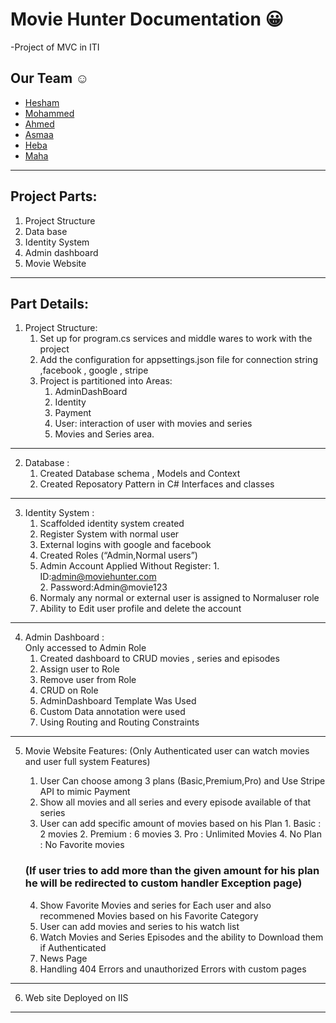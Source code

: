 
# Movie Hunter Documentation 😀
-Project of MVC in ITI 

## Our Team :relaxed:
  * [Hesham](https://github.com/HeshamHendawi)
  * [Mohammed](https://github.com/hamadasmsm)
  * [Ahmed](https://github.com/AhmedTaha475)
  * [Asmaa](https://github.com/asmaaabdeen)
  * [Heba]( https://github.com/Hebaallah61)
  * [Maha](https://github.com/Maha-Yehia)
  ------------------

## Project Parts:
1.	Project Structure  
2.	Data base 
3.	Identity System 
4.	Admin dashboard
5.	Movie Website
--------------  

## Part Details:
1. Project Structure:
    1. Set up for program.cs services and middle wares to work with the project
    2. Add the configuration for appsettings.json file for connection string ,facebook , google , stripe
    3. Project is  partitioned into Areas:
       1. AdminDashBoard
       2. Identity
       3. Payment
       4. User: interaction of user with movies and series
       5. Movies and Series area.  

-------------

 2.	Database : 
     1. Created Database schema , Models and Context 
     2. Created Reposatory Pattern in C# Interfaces and classes 
------------

 3.	Identity System :
      1.	Scaffolded identity system created
      2.	Register System with normal user 
      3.	External logins with google and facebook 
      4.	Created Roles (“Admin,Normal users”)
      5.	Admin Account Applied Without Register:
          1. ID:admin@moviehunter.com	
          2. Password:Admin@movie123  
      6.	Normaly any normal or external user is assigned to Normaluser role 
      7.	Ability to Edit user profile and delete the account
-------------

 4. Admin Dashboard :  
      Only  accessed to Admin Role 
      1.	Created dashboard to CRUD movies , series and episodes 
      2.	Assign user to Role
      3.	Remove user from Role
      4.	CRUD on  Role
      5.	AdminDashboard Template Was Used
      6.	Custom Data annotation were used
      7.	Using Routing and Routing Constraints
-----------

 5. Movie Website Features: 
     (Only Authenticated user can watch movies and user full system Features)
      1.	User Can choose among 3 plans (Basic,Premium,Pro) and Use Stripe API to mimic Payment 
      2.	Show all movies and all series and every episode available of that series 
      3.	User can add  specific amount of movies based on his Plan 
         1. Basic : 2 movies
         2. Premium : 6 movies
         3. Pro : Unlimited Movies
         4. No Plan : No Favorite movies

    ### (If user tries to add more than the given amount for his plan he will be redirected to custom handler Exception page)
      4.	Show Favorite Movies and series for Each user and also recommened Movies based on his Favorite Category
      5.	User can add movies and series to his watch list
      6.	Watch Movies and Series Episodes and the ability to Download them if Authenticated
      7.	News Page 
      8.	Handling 404 Errors and unauthorized Errors with custom pages
      
------------

 6. Web site Deployed on IIS
----------

